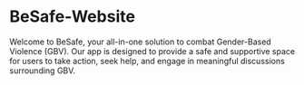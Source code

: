 # BeSafe-Website
Welcome to BeSafe, your all-in-one solution to combat Gender-Based Violence (GBV). Our app is designed to provide a safe and supportive space for users to take action, seek help, and engage in meaningful discussions surrounding GBV.
